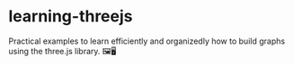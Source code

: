 # learning-threejs
Practical examples to learn efficiently and organizedly how to build graphs using the three.js library. 🖼🖥
